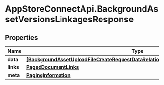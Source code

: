 # AppStoreConnectApi.BackgroundAssetVersionsLinkagesResponse

## Properties

Name | Type | Description | Notes
------------ | ------------- | ------------- | -------------
**data** | [**[BackgroundAssetUploadFileCreateRequestDataRelationshipsBackgroundAssetVersionData]**](BackgroundAssetUploadFileCreateRequestDataRelationshipsBackgroundAssetVersionData.md) |  | 
**links** | [**PagedDocumentLinks**](PagedDocumentLinks.md) |  | 
**meta** | [**PagingInformation**](PagingInformation.md) |  | [optional] 


